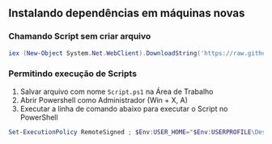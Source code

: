 ## Instalando dependências em máquinas novas

### Chamando Script sem criar arquivo

```powershell
iex (New-Object System.Net.WebClient).DownloadString('https://raw.githubusercontent.com/joaofrediani/instalando-novas-dependencias/main/install.ps1')
```

### Permitindo execução de Scripts

1. Salvar arquivo com nome `Script.ps1` na Área de Trabalho
2. Abrir Powershell como Administrador (Win + X, A)
3. Executar a linha de comando abaixo para executar o Script no PowerShell
```powershell
Set-ExecutionPolicy RemoteSigned ; $Env:USER_HOME="$Env:USERPROFILE\Desktop" ; cd $Env:USER_HOME ; .\Script.ps1
```
